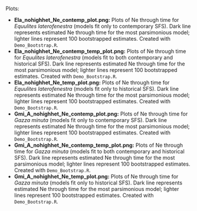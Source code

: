 Plots:
 * **Ela_nohighhet_Ne_contemp_plot.png:** Plots of Ne through time for *Equulites laterofenestra* (models fit only to contemporary SFS). Dark line represents estimated Ne through time for the most parsimonious model; lighter lines represent 100 bootstrapped estimates. Created with `Demo_Bootstrap.R`.
 * **Ela_nohighhet_Ne_contemp_temp_plot.png:** Plots of Ne through time for *Equulites laterofenestra* (models fit to both contemporary and historical SFS). Dark line represents estimated Ne through time for the most parsimonious model; lighter lines represent 100 bootstrapped estimates. Created with `Demo_Bootstrap.R`.
 * **Ela_nohighhet_Ne_temp_plot.png:** Plots of Ne through time for *Equulites laterofenestra* (models fit only to historical SFS). Dark line represents estimated Ne through time for the most parsimonious model; lighter lines represent 100 bootstrapped estimates. Created with `Demo_Bootstrap.R`.
 * **Gmi_A_nohighhet_Ne_contemp_plot.png:** Plots of Ne through time for *Gazza minuta* (models fit only to contemporary SFS). Dark line represents estimated Ne through time for the most parsimonious model; lighter lines represent 100 bootstrapped estimates. Created with `Demo_Bootstrap.R`.
 * **Gmi_A_nohighhet_Ne_contemp_temp_plot.png:** Plots of Ne through time for *Gazza minuta* (models fit to both contemporary and historical SFS). Dark line represents estimated Ne through time for the most parsimonious model; lighter lines represent 100 bootstrapped estimates. Created with `Demo_Bootstrap.R`.
 * **Gmi_A_nohighhet_Ne_temp_plot.png:** Plots of Ne through time for *Gazza minuta* (models fit only to historical SFS). Dark line represents estimated Ne through time for the most parsimonious model; lighter lines represent 100 bootstrapped estimates. Created with `Demo_Bootstrap.R`.
